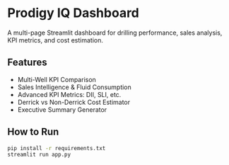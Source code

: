 # Prodigy IQ Dashboard

A multi-page Streamlit dashboard for drilling performance, sales analysis, KPI metrics, and cost estimation.

## Features
- Multi-Well KPI Comparison
- Sales Intelligence & Fluid Consumption
- Advanced KPI Metrics: DII, SLI, etc.
- Derrick vs Non-Derrick Cost Estimator
- Executive Summary Generator

## How to Run

```bash
pip install -r requirements.txt
streamlit run app.py
```
